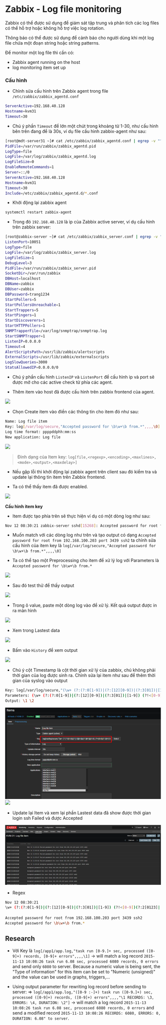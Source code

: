 # Zabbix - Log file monitoring

Zabbix có thể được sử dụng để giám sát tập trung và phân tích các log files có thể hỗ trợ hoặc không hỗ trợ việc log rotation.

Thông báo có thể được sử dụng để cảnh báo cho người dùng khi một log file chứa một đoạn string hoặc string patterns.

Để monitor một log file thì cần có:

* Zabbix agent running on the host
* log monitoring item set up 

### Cấu hình

* Chỉnh sửa cấu hình trên Zabbix agent trong file `/etc/zabbix/zabbix_agentd.conf`

```sh
ServerActive=192.168.40.128
Hostname=kvm31
Timeout=30
```

* Chú ý phần `Timeout` để lớn một chút trong khoảng từ 1-30, như cấu hình bên trên đang để là 30s, ví dụ file cấu hình zabbix-agent như sau:

```sh
[root@mdt-server31 ~]# cat /etc/zabbix/zabbix_agentd.conf | egrep -v "^#|^$"
PidFile=/var/run/zabbix/zabbix_agentd.pid
LogType=file
LogFile=/var/log/zabbix/zabbix_agentd.log
LogFileSize=0
EnableRemoteCommands=1
Server=::/0
ServerActive=192.168.40.128
Hostname=kvm31
Timeout=30
Include=/etc/zabbix/zabbix_agentd.d/*.conf
```

* Khởi động lại zabbix agent

```sh
systemctl restart zabbix-agent
```

* Trong đó `192.168.40.128` là ip của Zabbix active server, ví dụ cấu hình trên zabbix server:

```sh
[root@zabbix-server ~]# cat /etc/zabbix/zabbix_server.conf | egrep -v "^$|^#"
ListenPort=10051
LogType=file
LogFile=/var/log/zabbix/zabbix_server.log
LogFileSize=1
DebugLevel=3
PidFile=/var/run/zabbix/zabbix_server.pid
SocketDir=/var/run/zabbix
DBHost=localhost
DBName=zabbix
DBUser=zabbix
DBPassword=trang1234
StartPollers=5
StartPollersUnreachable=1
StartTrappers=5
StartPingers=1
StartDiscoverers=1
StartHTTPPollers=1
SNMPTrapperFile=/var/log/snmptrap/snmptrap.log
StartSNMPTrapper=1
ListenIP=0.0.0.0
Timeout=4
AlertScriptsPath=/usr/lib/zabbix/alertscripts
ExternalScripts=/usr/lib/zabbix/externalscripts
LogSlowQueries=3000
StatsAllowedIP=0.0.0.0/0
```

* Chú ý phần cấu hình `ListenIP` và `ListenPort` để cấu hình ip và port sẽ được mở cho các active check từ phía các agent.


* Thêm item vào host đã được cấu hình trên zabbix frontend của agent.

<img src="../img/88.png">

* Chọn Create item vào điền các thông tin cho item đó như sau:

```sh
Name: Log file item
Key: log[/var/log/secure,"Accepted password for \b\w+\b from.*",,,,\0]
Log time format: ppppddphh:mm:ss
New application: Log file
```

<img src="../img/89.png">


> Đinh dạng của Item key: `log[file,<regexp>,<encoding>,<maxlines>,<mode>,<output>,<maxdelay>]`

* Nếu gặp lỗi thì khởi động lại zabbix agent trên client sau đó kiểm tra và update lại thông tin item trên Zabbix frontend.

* Ta có thể thấy item đã được enabled. 

<img src="../img/91.png">

**Cấu hình item key**

* Item được tạo phía trên sẽ thực hiện ví dụ có một dòng log như sau:

```sh
Nov 12 08:30:21 zabbix-server sshd[15268]: Accepted password for root from 192.168.100.203 port 3439 ssh2
```

* Muốn match với các dòng log như trên và tạo output có dạng `Accepted password for root from 192.168.100.203 port 3439 ssh2` ta chỉnh sửa cấu hình của item key là `log[/var/log/secure,"Accepted password for \b\w+\b from.*",,,,\0]`

* Ta có thể tạo một Preprocessing cho item để xử lý log với Parameters là `Accepted password for \b\w+\b from.*`
 
<img src="../img/93.png">

* Sau đó test thử để thấy output

<img src="../img/94.png">

* Trong ô value, paste một dòng log vào để xử lý. Kết quả output được in ra màn hình

<img src="../img/95.png">

* Xem trong Lastest data

<img src="../img/96.png">

* Bấm vào `History` để xem output

<img src="../img/97.png">

* Chú ý cột Timestamp là cột thời gian xử lý của zabbix, chú không phải thời gian của log được sinh ra. Chỉnh sửa lại item như sau để thêm thời gian của syslog vào output

```sh
Key: log[/var/log/secure,"(\w+ (?:(?:0[1-9])|(?:[12][0-9])|(?:3[01])|[1-9]) (?!<[0-9])(?:2[0123]|[01]?[0-9]):(?:[0-5][0-9])(?::(?:[0-5]?[0-9]|60))).*((Accepted|Failed) password for \b\w+\b from.*)",,,,\1 \2]
Parameters: (\w+ (?:(?:0[1-9])|(?:[12][0-9])|(?:3[01])|[1-9]) (?!<[0-9])(?:2[0123]|[01]?[0-9]):(?:[0-5][0-9])(?::(?:[0-5]?[0-9]|60))).*((Accepted|Failed) password for \b\w+\b from.*)
Output: \1 \2
```

<img src="../img/100.png">

<img src="../img/98.png">

* Update lại Item và xem lại phần Lastest data đã show được thời gian login ssh Failed và được Accepted 

<img src="../img/101.png">


* Regex

```sh
Nov 12 08:30:21
\w+ (?:(?:0[1-9])|(?:[12][0-9])|(?:3[01])|[1-9]) (?!<[0-9])(?:2[0123]|[01]?[0-9]):(?:[0-5][0-9])(?::(?:[0-5]?[0-9]|60))

Accepted password for root from 192.168.100.203 port 3439 ssh2
Accepted password for \b\w+\b from.*
```

## Research

* Với Key là `log[/app1/app.log,"task run [0-9.]+ sec, processed ([0-9]+) records, [0-9]+ errors",,,,\1]` → will match a log record `2015-11-13 10:08:26 task run 6.08 sec, processed 6080 records, 0 errors` and send only `6080` to server. Because a numeric value is being sent, the "Type of information" for this item can be set to "Numeric (unsigned)" and the value can be used in graphs, triggers,... 

* Using output parameter for rewriting log record before sending to server: ⇒ `log[/app1/app.log,"([0-9 :-]+) task run ([0-9.]+) sec, processed ([0-9]+) records, ([0-9]+) errors",,,,"\1 RECORDS: \3, ERRORS: \4, DURATION: \2"]` → will match a log record `2015-11-13 10:08:26 task run 6.08 sec, processed 6080 records, 0 errors` and send a modified record `2015-11-13 10:08:26 RECORDS: 6080, ERRORS: 0, DURATION: 6.08" to server`.

